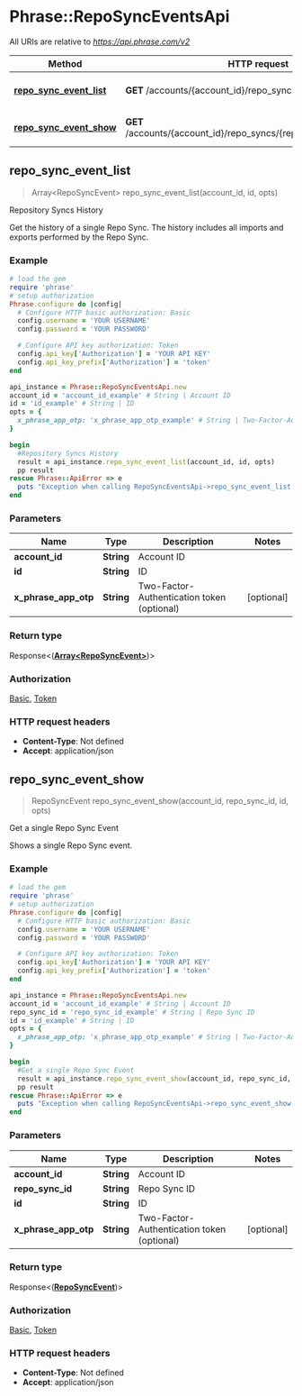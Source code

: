 # Phrase::RepoSyncEventsApi

All URIs are relative to *https://api.phrase.com/v2*

Method | HTTP request | Description
------------- | ------------- | -------------
[**repo_sync_event_list**](RepoSyncEventsApi.md#repo_sync_event_list) | **GET** /accounts/{account_id}/repo_syncs/{id}/events | Repository Syncs History
[**repo_sync_event_show**](RepoSyncEventsApi.md#repo_sync_event_show) | **GET** /accounts/{account_id}/repo_syncs/{repo_sync_id}/events/{id} | Get a single Repo Sync Event



## repo_sync_event_list

> Array&lt;RepoSyncEvent&gt; repo_sync_event_list(account_id, id, opts)

Repository Syncs History

Get the history of a single Repo Sync. The history includes all imports and exports performed by the Repo Sync.

### Example

```ruby
# load the gem
require 'phrase'
# setup authorization
Phrase.configure do |config|
  # Configure HTTP basic authorization: Basic
  config.username = 'YOUR USERNAME'
  config.password = 'YOUR PASSWORD'

  # Configure API key authorization: Token
  config.api_key['Authorization'] = 'YOUR API KEY'
  config.api_key_prefix['Authorization'] = 'token'
end

api_instance = Phrase::RepoSyncEventsApi.new
account_id = 'account_id_example' # String | Account ID
id = 'id_example' # String | ID
opts = {
  x_phrase_app_otp: 'x_phrase_app_otp_example' # String | Two-Factor-Authentication token (optional)
}

begin
  #Repository Syncs History
  result = api_instance.repo_sync_event_list(account_id, id, opts)
  pp result
rescue Phrase::ApiError => e
  puts "Exception when calling RepoSyncEventsApi->repo_sync_event_list: #{e}"
end
```

### Parameters


Name | Type | Description  | Notes
------------- | ------------- | ------------- | -------------
 **account_id** | **String**| Account ID | 
 **id** | **String**| ID | 
 **x_phrase_app_otp** | **String**| Two-Factor-Authentication token (optional) | [optional] 

### Return type

Response<([**Array&lt;RepoSyncEvent&gt;**](RepoSyncEvent.md))>

### Authorization

[Basic](../README.md#Basic), [Token](../README.md#Token)

### HTTP request headers

- **Content-Type**: Not defined
- **Accept**: application/json


## repo_sync_event_show

> RepoSyncEvent repo_sync_event_show(account_id, repo_sync_id, id, opts)

Get a single Repo Sync Event

Shows a single Repo Sync event.

### Example

```ruby
# load the gem
require 'phrase'
# setup authorization
Phrase.configure do |config|
  # Configure HTTP basic authorization: Basic
  config.username = 'YOUR USERNAME'
  config.password = 'YOUR PASSWORD'

  # Configure API key authorization: Token
  config.api_key['Authorization'] = 'YOUR API KEY'
  config.api_key_prefix['Authorization'] = 'token'
end

api_instance = Phrase::RepoSyncEventsApi.new
account_id = 'account_id_example' # String | Account ID
repo_sync_id = 'repo_sync_id_example' # String | Repo Sync ID
id = 'id_example' # String | ID
opts = {
  x_phrase_app_otp: 'x_phrase_app_otp_example' # String | Two-Factor-Authentication token (optional)
}

begin
  #Get a single Repo Sync Event
  result = api_instance.repo_sync_event_show(account_id, repo_sync_id, id, opts)
  pp result
rescue Phrase::ApiError => e
  puts "Exception when calling RepoSyncEventsApi->repo_sync_event_show: #{e}"
end
```

### Parameters


Name | Type | Description  | Notes
------------- | ------------- | ------------- | -------------
 **account_id** | **String**| Account ID | 
 **repo_sync_id** | **String**| Repo Sync ID | 
 **id** | **String**| ID | 
 **x_phrase_app_otp** | **String**| Two-Factor-Authentication token (optional) | [optional] 

### Return type

Response<([**RepoSyncEvent**](RepoSyncEvent.md))>

### Authorization

[Basic](../README.md#Basic), [Token](../README.md#Token)

### HTTP request headers

- **Content-Type**: Not defined
- **Accept**: application/json

